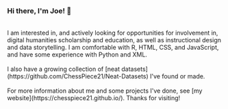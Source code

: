 ### Hi there, I'm Joe! 👋
<br>
I am interested in, and actively looking for opportunities for involvement in, digital humanities scholarship and education, as well as instructional design and data storytelling. I am comfortable with R, HTML, CSS, and JavaScript, and have some experience with Python and XML.
<br>
<br>
I also have a growing collection of [neat datasets](https://github.com/ChessPiece21/Neat-Datasets) I've found or made.
<br>
<br>
For more information about me and some projects I've done, see [my website](https://chesspiece21.github.io/). Thanks for visiting!
